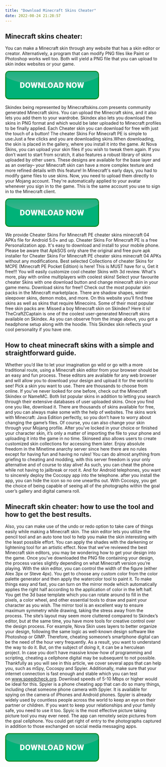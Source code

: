 ```yaml
---
title: "Download Minecraft Skins Cheater"
date: 2022-08-24 21:28:57
---
```


## Minecraft skins cheater:

You can make a Minecraft skin through any website that has a skin editor or creator. Alternatively, a program that can modify PNG files like Paint or Photoshop works well too. Both will yield a PNG file that you can upload to skin index websites or your game.

[![button](https://github.com/minecraftbay/minecraftbay.github.io/blob/main/dlbutton.png?raw=true)](https://minecraftsync.com/download-minecraft-skin)


Skindex being represented by Minecraftskins.com presents community generated Minecraft skins. You can upload the Minecraft skins, and it also lets you add them to your wardrobe. Skindex also lets you download the skins in PNG format and which would be later uploaded to Minecraft profiles to be finally applied.
Each Cheater skin you can download for free with just the touch of a button! The cheater Skins For Minecraft PE is simple to use:Just a few clicks and you are downloading skins.When downloading, the skin is placed in the gallery, where you install it into the game.
At Nova Skins, you can upload your skin files if you wish to tweak them again. If you don’t want to start from scratch, it also features a robust library of skins uploaded by other users. These designs are available for the base layer and as an overlay– your Minecraft skin can have a more complex texture and more refined details with this feature!
In Minecraft's early days, you had to modify game files to use skins. Now, you need to upload them directly to your Mojang account. They're automatically applied to your avatar whenever you sign in to the game. This is the same account you use to sign in to the Minecraft client.

[![button](https://github.com/minecraftbay/minecraftbay.github.io/blob/main/dlbutton.png?raw=true)](https://minecraftsync.com/download-minecraft-skin)


We provide Cheater Skins For Minecraft PE cheater skins minecraft 04 APKs file for Android 5.0+ and up. Cheater Skins For Minecraft PE is a free Personalization app. It's easy to download and install to your mobile phone. Please be aware that ApkSOS only share the original and free pure apk installer for Cheater Skins For Minecraft PE cheater skins minecraft 04 APKs without any modifications.
Best selected Collections of cheater Skins for MCPE (Minecraft PE Pocket Edition) is here! This is MUST have for u, Get it free!!! You will easily customize cool cheater Skins with 3d review. What's more, play with online multiplayers with coolest skins! Select your favourite cheater Skins with one download button and change minecraft skin in your game menu. Download skins for free!!
Check out the most popular skin packs in the Minecraft marketplace. There are shadow shapes, winter sleepover skins, demon mobs, and more. On this website you’ll find free skins as well as skins that require Minecoins. Some of their most popular free skin packs are:
Missed a boy Minecraft skin on Skindex? Here it is! TheCraftZCaptain is one of the coolest user-generated Minecraft skins available on Skindex. As you can observe from the image above, you got a headphone setup along with the hoodie. This Skindex skin reflects your cool personality if you have one.

## How to cheat minecraft skins with a simple and straightforward guide.

Whether you’d like to let your imagination go wild or go with a more traditional route, using a Minecraft skin editor from your browser should be an easy and fun process. These editors are available for any web browser and will allow you to download your design and upload it for the world to see!
Pick a skin you want to use. There are thousands to choose from online. If you've never looked for one before, check out the Minecraft Skindex or NameMC. Both list popular skins in addition to letting you search through their extensive databases of user uploaded skins. Once you find one you like, download it.
There are thousands of skins available for free, and you can always make some with the help of websites. The skins work with Minecraft: Java Edition perfectly, so you don’t have to worry about changing the game’s files. Of course, you can also change your skin through your Mojang profile.
After you’ve locked in your choice or finished your character skin, it’s only a matter of importing the file to your phone and uploading it into the game in no time. Skinseed also allows users to create customized skin collections for accessing them later.
Enjoy absolute freedom in the Minetime anarchy server since here there are no rules except for having fun and having no rules! You can do almost anything from griefing to cheating and modding, with this server freedom is your only alternative and of course to stay alive!
As such, you can cheat the phone while not having to jailbreak or root it. And for Android telephones, you want to sincerely deploy the Cocospy app into the telephone. after you install the app, you can hide the icon so no one unearths out. With Cocospy, you get the choice of being capable of seeing all of the photographs within the goal user’s gallery and digital camera roll.

## Minecraft skin cheater: how to use the tool and how to get the best results.

Also, you can make use of the undo or redo option to take care of things easily while making a Minecraft skin. The skin editor lets you utilize the pencil tool and an auto tone tool to help you make the skin interesting with the least possible effort. You can apply the shades with the darkening or lightening tool for an artistic effect.
Now that we’ve reviewed the best Minecraft skin editors, you may be wondering how to get your design into the game. Once you’ve downloaded the PNG file containing your design, the process varies slightly depending on what Minecraft version you’re playing.
With the skin editor, you can control the width of the figure (either Alex 3px or Steve 4px). You get to choose any custom color from the color palette generator and then apply the watercolor tool to paint it. To make things easy and fast, you can turn on the mirror mode which automatically applies the right half according to the application of color in the left half.
You get the 3d base template which you can rotate around to fill in the pixels, a color wheel, and other essential tools to draw and paint your character as you wish. The mirror tool is an excellent way to ensure maximum symmetry while drawing, taking the stress away from the process.
The site’s layout may seem more cluttered compared to Skindex’s editor, but at the same time, you have more tools for creative control over the design process. For example, Nova Skin uses layers to better organize your design, following the same logic as well-known design software like Photoshop or GIMP.
Therefore, cheating someone’s smartphone digital can be the need of the hour very frequently. As a result, you want to understand the way to do it. But, on the subject of doing it, it can be a herculean project. In case you don’t have massive know-how of programming and scripting, cheating a cellphone digital may be subsequent to not possible. Thankfully as you will see in this article, we cover several apps that can help you, such as mSpy, Cocospy and Spyier. Additionally, make sure that your internet connection is fast enough and stable which you can test on www.speedcheck.org. Download speeds of 5-10 Mbps or higher would be ideal for this.
Spyier is a phone cheating app that can do so many things, including cheat someone phone camera with Spyier. It is available for spying on the camera of iPhones and Android phones. Spyier is already widely used by countless people across the world to keep an eye on their partner or children. If you want to keep your relationships and your family safe, you need to use it too.
Spyic is the most effective picture taking picture tool you may ever need. The app can remotely seize pictures from the goal cellphone. You could get right of entry to the photographs captured in addition to those exchanged on social media messaging apps.


[![button](https://github.com/minecraftbay/minecraftbay.github.io/blob/main/dlbutton.png?raw=true)](https://minecraftsync.com/download-minecraft-skin)